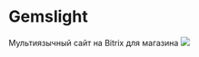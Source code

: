 # Gemslight
Мультиязычный сайт на Bitrix для магазина
<img src="https://burinal.com/images/portfolio/bg/gems1_id117.jpg">
